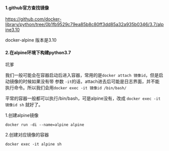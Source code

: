 #### 1.github官方查找镜像

https://github.com/docker-library/python/tree/0b1fb9529c79ea85b8c80ff3dd85a32a935b0346/3.7/alpine3.10

docker-alpine 版本是3.10



#### 2.在alpine环境下构建python3.7

坑爹

我们一般可能会在容器启动后进入容器，常用的是`docker attach 镜像id`，但是启动镜像的时候如果没有带 参数 `-it`的话，attach进去后可能是日志界面，并不能执行命令。所以我们会用`docker exec -it 镜像id /bin/bash/`

平常的容器一般都可以执行/bin/bash，可是alpine没有，改成 `docker exec -it 镜像id sh` 就好了。

1.创建alpine镜像

```
docker run -di --name=alpine alpine
```

2.创建对应镜像的容器

```
docker exec -it alpine sh
```





